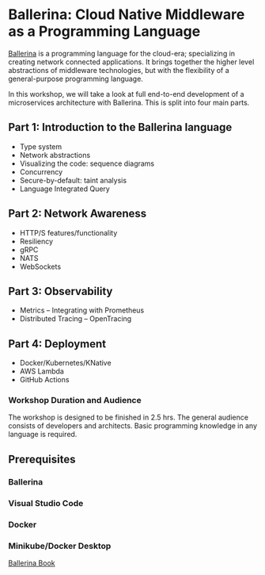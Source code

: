 # Ballerina: Cloud Native Middleware as a Programming Language

[Ballerina](http://ballerina.io) is a programming language for the cloud-era; specializing in creating network connected applications. It brings together the higher level abstractions of middleware technologies, but with the flexibility of a general-purpose programming language. 

In this workshop, we will take a look at full end-to-end development of a microservices architecture with Ballerina. This is split into four main parts. 

## Part 1: Introduction to the Ballerina language
- Type system
- Network abstractions
- Visualizing the code: sequence diagrams
- Concurrency
- Secure-by-default: taint analysis
- Language Integrated Query

## Part 2: Network Awareness
- HTTP/S features/functionality
- Resiliency
- gRPC
- NATS
- WebSockets

## Part 3: Observability
- Metrics – Integrating with Prometheus
- Distributed Tracing – OpenTracing

## Part 4: Deployment
- Docker/Kubernetes/KNative
- AWS Lambda
- GitHub Actions

### Workshop Duration and Audience
The workshop is designed to be finished in 2.5 hrs. The general audience consists of developers and architects. Basic programming knowledge in any language is required. 

## Prerequisites
### Ballerina
### Visual Studio Code
### Docker
### Minikube/Docker Desktop

[Ballerina Book](https://www.amazon.com/Beginning-Ballerina-Programming-Novice-Professional/dp/1484251385/)
